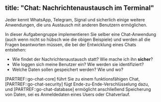 title: "Chat: Nachrichtenaustausch im Terminal"
---
Jeder kennt WhatsApp, Telegram, Signal und sicherlich einige weitere Anwendungen,
die uns Austausch mit anderen Benutzern ermöglichen.

In dieser Aufgabengruppe implementieren Sie selber eine Chat-Anwendung (auch wenn
nicht so hübsch wie die obigen Beispiele) und werden all die Fragen beantworten müssen,
die bei der Entwicklung eines Chats entstehen:

- Wie findet der Nachrichtenaustausch statt? Wie mache ich ihn **sicher**?
- Wie loggen sich meine Benutzer ein? Wie werden sie identifiziert?
- Welche Daten sollen gespeichert werden? Wie und wo?

[PARTREF::go-chat-core] führt Sie zu einem funktionsfähigen Chat,
[PARTREF::go-chat-security] fügt Ende-zu-Ende-Verschlüsselung dazu, und
[PARTREF::go-chat-database] ermöglicht anschließend Speicherung von Daten, sei es
Anmeldedaten eines Users oder Chatverlauf.

